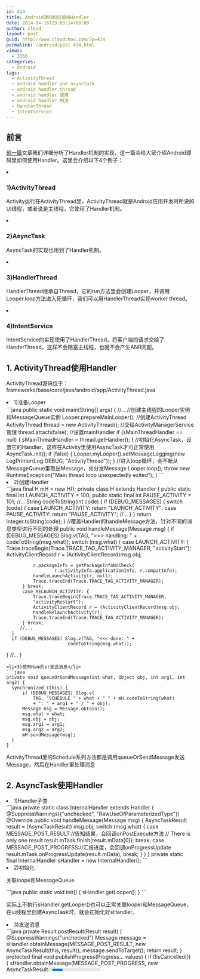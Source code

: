 ```yaml
---
id: 414
title: Android源码如何使用Handler
date: 2014-04-16T23:03:14+08:00
author: cloud
layout: post
guid: http://www.cloudchou.com/?p=414
permalink: /android/post-414.html
views:
  - 3360
categories:
  - Android
tags:
  - ActivityThread
  - android handler and asynctask
  - android handler thread
  - android handler 使用
  - android handler 用法
  - HandlerThread
  - IntentService
---
```

<h2>前言</h2>
<p><a href="http://www.cloudchou.com/android/post-388.html" target="_blank">前一篇</a>文章我们详细分析了Handler机制的实现，这一篇会给大家介绍Android源码里如何使用Handler。这里会介绍以下4个例子：</p>
<li>
 <h3>1)ActivityThread</h3>
 <p>Activity运行在ActivityThread里，ActivityThread就是Android应用开发时所说的UI线程，或者说是主线程，它使用了Handler机制。</p>
</li>
<li>
 <h3>2)AsyncTask</h3>
 <p>AsyncTask的实现也用到了Handler机制。</p>
</li>
<li>
 <h3>3)HandlerThread</h3>
 <p>HandlerThread继承自Thread，它的run方法里会创建Looper，并调用Looper.loop方法进入死循环，我们可以用HandlerThread实现worker thread。</p>
</li>
<li>
 <h3>4)IntentService</h3>
 <p>IntentService的实现使用了HandlerThread，将客户端的请求交给了HanderThread，这样不会阻塞主线程，也就不会产生ANR问题。</p>
</li>

<h2>1. ActivityThread使用Handler</h2>
<p>ActivityThread源码位于：frameworks/base/core/java/android/app/ActivityThread.java</p>
<li>1)准备Looper </li>
```java
public static void main(String[] args) {
  //...
  //创建主线程的Looper实例和MessageQueue实例
  Looper.prepareMainLooper();
  //创建ActivityThread
  ActivityThread thread = new ActivityThread();
  //交给ActivityManagerService管理
  thread.attach(false);
  //设置mainHandler
  if (sMainThreadHandler == null) {
      sMainThreadHandler = thread.getHandler();
  }
  //初始化AsyncTask，设置它的Handler，这样在Activity里使用AsyncTask才可正常使用
  AsyncTask.init();
  if (false) {
      Looper.myLooper().setMessageLogging(new
              LogPrinter(Log.DEBUG, "ActivityThread"));
  }
  //进入loop循环，会不断从MessageQueue里取出Message，并分发Message
  Looper.loop();
  throw new RuntimeException("Main thread loop unexpectedly exited");
}
```
<li>2)创建Handler</li>
```java
final H mH = new H();
private class H extends Handler {
  public static final int LAUNCH_ACTIVITY         = 100;
  public static final int PAUSE_ACTIVITY          = 101;
  //...
  String codeToString(int code) {
      if (DEBUG_MESSAGES) {
          switch (code) {
              case LAUNCH_ACTIVITY: return "LAUNCH_ACTIVITY";
              case PAUSE_ACTIVITY: return "PAUSE_ACTIVITY";
          //...
          }
      }
      return Integer.toString(code);
  }
  //覆盖Handler的handleMessage方法，针对不同的消息类型进行不同的处理
  public void handleMessage(Message msg) {
      if (DEBUG_MESSAGES) Slog.v(TAG, ">>> handling: " + 
                                   codeToString(msg.what));
      switch (msg.what) {
          case LAUNCH_ACTIVITY: {
              Trace.traceBegin(Trace.TRACE_TAG_ACTIVITY_MANAGER,
               "activityStart");
              ActivityClientRecord r = (ActivityClientRecord)msg.obj;

              r.packageInfo = getPackageInfoNoCheck(
                      r.activityInfo.applicationInfo, r.compatInfo);
              handleLaunchActivity(r, null);
              Trace.traceEnd(Trace.TRACE_TAG_ACTIVITY_MANAGER);
          } break;
          case RELAUNCH_ACTIVITY: {
              Trace.traceBegin(Trace.TRACE_TAG_ACTIVITY_MANAGER, 
              "activityRestart");
              ActivityClientRecord r = (ActivityClientRecord)msg.obj;
              handleRelaunchActivity(r);
              Trace.traceEnd(Trace.TRACE_TAG_ACTIVITY_MANAGER);
          } break;
         //...
      }
      if (DEBUG_MESSAGES) Slog.v(TAG, "<<< done: " + 
                           codeToString(msg.what));
  }
 //...
}
```
<li>3)使用Handler发送消息</li>
```java
private void queueOrSendMessage(int what, Object obj, int arg1, int arg2) {
  synchronized (this) {
      if (DEBUG_MESSAGES) Slog.v(
          TAG, "SCHEDULE " + what + " " + mH.codeToString(what)
          + ": " + arg1 + " / " + obj);
      Message msg = Message.obtain();
      msg.what = what;
      msg.obj = obj;
      msg.arg1 = arg1;
      msg.arg2 = arg2;
      mH.sendMessage(msg);
  }
}
```
<p>ActivityThread里的Schedule系列方法都是调用queueOrSendMessage发送Message，然后在Handler里处理消息</p>

<h2>2. AsyncTask使用Handler</h2>
<li>1)Handler子类</li>
```java
private static class InternalHandler extends Handler {
  @SuppressWarnings({"unchecked", "RawUseOfParameterizedType"})
  @Override
  public void handleMessage(Message msg) {
      AsyncTaskResult result = (AsyncTaskResult) msg.obj;
      switch (msg.what) {
          case MESSAGE_POST_RESULT://告知结果，会回调onPostExecute方法
              // There is only one result
              result.mTask.finish(result.mData[0]);
              break;
          case MESSAGE_POST_PROGRESS://汇报进度，会回调onProgressUpdate
              result.mTask.onProgressUpdate(result.mData);
              break;
      }
  }
}
private static final InternalHandler sHandler = new InternalHandler();
```


<li>2)初始化</li>
<p>关联loope和MessageQueue</p>
```java
public static void init() {
  sHandler.getLooper();
}
```
<p>实际上不执行sHandler.getLooper()也可以正常关联looper和MessageQueue，在ui线程里创建AsyncTask时，就会初始化好sHandler。</p>

<li>3)发送消息</li>
```java
private Result postResult(Result result) {
  @SuppressWarnings("unchecked")
  Message message = sHandler.obtainMessage(MESSAGE_POST_RESULT,
          new AsyncTaskResult<Result>(this, result));
  message.sendToTarget();
  return result;
}
protected final void publishProgress(Progress... values) {
  if (!isCancelled()) {
      sHandler.obtainMessage(MESSAGE_POST_PROGRESS,
              new AsyncTaskResult<Progress>(this, values)).sendToTarget();
  }
}
```
<h2>3. HandlerThread</h2>
<p>HandlerThread从Thread类继承，run方法里会创建Looper，并调用Looper.prepare和Looper.loop方法，这样HandlerThread有了自己的Looper对象和MessageQueue对象。</p>
<p>使用HandlerThread时，必须调用start方法，这样便启动了一个带有Looper的新线程。</p>
<p>HandlerThread使用示例：</p>
```java
private static Handler sAsyncHandler
static{
HandlerThread thr = new HandlerThread("Open browser download async");
thr.start();
sAsyncHandler = new Handler(thr.getLooper());
} 
@Override
public void onReceive(final Context context, Intent intent) {
  //...
  Runnable worker = new Runnable() {
      @Override
      public void run() {
          onReceiveAsync(context, id);
          result.finish();
      }
  };
  //worker会在HandlerThread里运行，而不会在调用onReceive的线程里执行
  sAsyncHandler.post(worker);
}
```

<h2>4. IntentService</h2>
<p>IntentService继承于Service，用于处理异步请求。Client通过startService(Intent)发送请求给IntentService，这样便启动了service，它会使用worker thread处理每个Intent请求，处理完所有请求后，它就会停止。</p>
<p>IntentService使用了work queue processor模式将任务从主线程剥离，IntentService的子类不用关心这些事情，只需关注自己的逻辑即可，不用担心ANR异常，因为所有的任务都会在非主线程里按序执行。使用IntentService时只需从IntentService继承，并实现onHandleIntent(Intent)方法，注意onHandleIntent是运行在非主线程里的。IntentService接收Intent后，会启动一个worker thread，并在适当的时候停止。</p>
<p>所有的请求都会在同一个worker thread里处理，不用担心他们运行时间非常长，它们也不会阻塞程序的main loop。这些请求会形成队列，每次处理一个，处理完一个后再从队列里取出下一个进行处理。</p>
```java
public abstract class IntentService extends Service {
    private volatile Looper mServiceLooper;
    private volatile ServiceHandler mServiceHandler;
    private String mName;
    private boolean mRedelivery;

   /**
    *ServiceHandler使用HandlerThread的Looper
    *没有使用主线程的Looper
    *故此它的handleMessage方法在HandlerThread里执行，而非主线程
*/
    private final class ServiceHandler extends Handler {
        public ServiceHandler(Looper looper) {
            super(looper);
        }

        @Override
        public void handleMessage(Message msg) {
            onHandleIntent((Intent)msg.obj);
            stopSelf(msg.arg1);
        }
    }

    //name用于给worker thread命名，方便调试 
    public IntentService(String name) {
        super();
        mName = name;
    }

   /**
    *设置intent redelivery偏好 
    *如果enabled设置为true， 
    *那么当进程在onHandleIntent(Intent)返回之前被杀死了， 
    *onStartCommand(Intent, int, int)会返回Service.START_REDELIVER_INTENT
    *进程会被重启，intent会被重新发送
    *如果多个Intent被发送了，那么只有最新的那个会被保证重新发送
    *如果enabled设置为false，
    *那么当进程在onHandleIntent(Intent)返回之前被杀死了
    *onStartCommand(Intent, int, int)会返回Service.START_NOT_STICKY
    *Intent也不会被重新发送     
    */
    public void setIntentRedelivery(boolean enabled) {
        mRedelivery = enabled;
    }

    @Override
    public void onCreate() { 
        super.onCreate();
        //在HandlerThread里处理请求，而非UI线程
        HandlerThread thread = new HandlerThread
                            ("IntentService[" + mName + "]");
        thread.start();
        //mServiceHandler使用HandlerThread的looper对象，而非主线程的
        mServiceLooper = thread.getLooper();
        mServiceHandler = new ServiceHandler(mServiceLooper);
    }

   /**
    *收到Intent后，让HandlerThread处理，
    *然后mServiceHandler的handleMessage会调用
    *留给子类实现的onHandleIntent方法
    */
    @Override
    public void onStart(Intent intent, int startId) {
        Message msg = mServiceHandler.obtainMessage();
        msg.arg1 = startId;
        msg.obj = intent;
        mServiceHandler.sendMessage(msg);
    }
 
    //不要覆盖该方法，而是要覆盖onHandleIntent方法
    @Override
    public int onStartCommand(Intent intent, int flags, int startId) {
        onStart(intent, startId);
        return mRedelivery ? START_REDELIVER_INTENT : START_NOT_STICKY;
    }

//退出
    @Override
    public void onDestroy() {
        mServiceLooper.quit();
    }

    /**
     *  不需要覆盖onBind方法，在IntentService里不用这个方法     
     */
    @Override
    public IBinder onBind(Intent intent) {
        return null;
    }
 
    /**
     *这个方法会在worker thread线程执行，即HandlerThread，
     *一次只处理一个Intent请求，
     *处理请求时会和程序的其它逻辑完全独立
     *因此如果处理请求需要一段时间的话，发送给IntentService的Intent请求会被排队
     *所有请求都被处理完毕后，IntentService会干掉自己，
     *子类实现该方法时不需要调用stopSelf。
     */
    protected abstract void onHandleIntent(Intent intent);
} 
```

